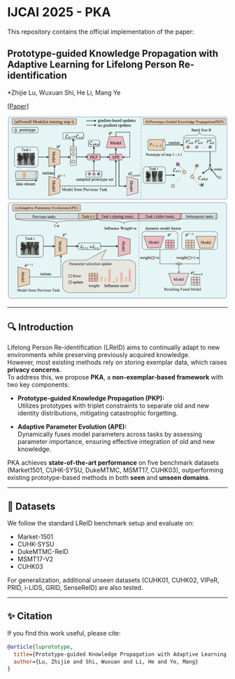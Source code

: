 # IJCAI 2025 - PKA

This repository contains the official implementation of the paper:

## Prototype-guided Knowledge Propagation with Adaptive Learning for Lifelong Person Re-identification  
*Zhijie Lu, Wuxuan Shi, He Li, Mang Ye

[[Paper]](./ijcai2025.pdf)

![Framework Overview](./pic1.png)  
![Performance Trend](./pic2.png)

---

## 🔍 Introduction
Lifelong Person Re-identification (LReID) aims to continually adapt to new environments while preserving previously acquired knowledge.  
However, most existing methods rely on storing exemplar data, which raises **privacy concerns**.  
To address this, we propose **PKA**, a **non-exemplar-based framework** with two key components:

- **Prototype-guided Knowledge Propagation (PKP):**  
  Utilizes prototypes with triplet constraints to separate old and new identity distributions, mitigating catastrophic forgetting.  

- **Adaptive Parameter Evolution (APE):**  
  Dynamically fuses model parameters across tasks by assessing parameter importance, ensuring effective integration of old and new knowledge.

PKA achieves **state-of-the-art performance** on five benchmark datasets (Market1501, CUHK-SYSU, DukeMTMC, MSMT17, CUHK03), outperforming existing prototype-based methods in both **seen** and **unseen domains**.

---

## 📂 Datasets
We follow the standard LReID benchmark setup and evaluate on:
- Market-1501
- CUHK-SYSU
- DukeMTMC-ReID
- MSMT17-V2
- CUHK03  

For generalization, additional unseen datasets (CUHK01, CUHK02, VIPeR, PRID, i-LIDS, GRID, SenseReID) are also tested.

---
## ✨ Citation
If you find this work useful, please cite:

```bibtex
@article{luprototype,
  title={Prototype-guided Knowledge Propagation with Adaptive Learning for Lifelong Person Re-identification},
  author={Lu, Zhijie and Shi, Wuxuan and Li, He and Ye, Mang}
}
